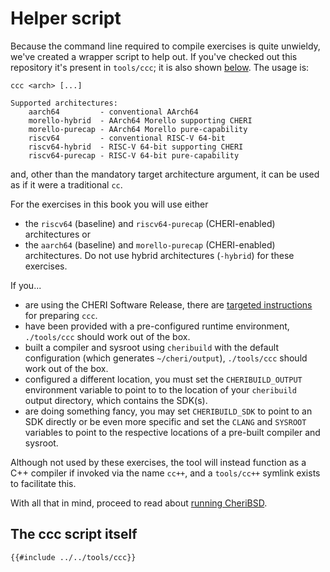 # Helper script

Because the command line required to compile exercises is quite unwieldy, we've created a wrapper script to help out.  If you've checked out this repository it's present in `tools/ccc`; it is also shown [below](#the-ccc-script-itself).  The usage is:
```
ccc <arch> [...]

Supported architectures:
	aarch64         - conventional AArch64
	morello-hybrid  - AArch64 Morello supporting CHERI
	morello-purecap - AArch64 Morello pure-capability
	riscv64         - conventional RISC-V 64-bit
	riscv64-hybrid  - RISC-V 64-bit supporting CHERI
	riscv64-purecap - RISC-V 64-bit pure-capability
```
and, other than the mandatory target architecture argument, it can be used as if it were a traditional `cc`.

For the exercises in this book you will use either
* the `riscv64` (baseline) and `riscv64-purecap` (CHERI-enabled) architectures or
* the `aarch64` (baseline) and `morello-purecap` (CHERI-enabled) architectures.
Do not use hybrid architectures (`-hybrid`) for these exercises.

If you...
* are using the CHERI Software Release, there are [targeted instructions](./cross-ccc-release.md) for preparing `ccc`.
* have been provided with a pre-configured runtime environment, `./tools/ccc` should work out of the box.
* built a compiler and sysroot using `cheribuild` with the default configuration (which generates `~/cheri/output`), `./tools/ccc` should work out of the box.
* configured a different location, you must set the `CHERIBUILD_OUTPUT` environment variable to point to to the location of your `cheribuild` output directory, which contains the SDK(s).
* are doing something fancy, you may set `CHERIBUILD_SDK` to point to an SDK directly or be even more specific and set the `CLANG` and `SYSROOT` variables to point to the respective locations of a pre-built compiler and sysroot.

Although not used by these exercises, the tool will instead function as a C++ compiler if invoked via the name `cc++`, and a `tools/cc++` symlink exists to facilitate this.

With all that in mind, proceed to read about [running CheriBSD](./run.md).

<!-- Name is known above -->
## The ccc script itself

```sh
{{#include ../../tools/ccc}}
```
